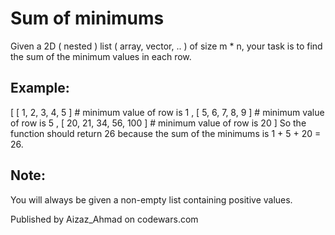 # Sum of minimums

Given a 2D ( nested ) list ( array, vector, .. ) of size m \* n, your task is to find the sum of the minimum values in each row.

## Example:

[ [ 1, 2, 3, 4, 5 ] # minimum value of row is 1
, [ 5, 6, 7, 8, 9 ] # minimum value of row is 5
, [ 20, 21, 34, 56, 100 ] # minimum value of row is 20
]
So the function should return 26 because the sum of the minimums is 1 + 5 + 20 = 26.

## Note:

You will always be given a non-empty list containing positive values.

Published by Aizaz_Ahmad on codewars.com
